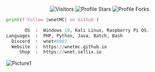 <p align="center"><img src="https://gpvc.arturio.dev/wnetMC" alt="Visitors"></a>
<img src="https://img.shields.io/badge/dynamic/json?&label=Total%20Stars&color=bb2527&style=flat&style=for-the-badge&query=%24.stars&url=https://api.github-star-counter.workers.dev/user/wnetMC" alt="Profile Stars"></a>
<img src="https://img.shields.io/badge/dynamic/json?&label=Total%20Forks&color=bb2527&style=flat&style=for-the-badge&query=%24.forks&url=https://api.github-star-counter.workers.dev/user/wnetMC" alt="Profile Forks"></a>
</p>

```python
print(f'Follow {wnetMC} on Github')
```

```python
       OS  :  Windows 10, Kali Linux, Raspberry Pi OS.
Languages  :  PHP, Python, Java, Batch, Bash
  Discord  :  wnet#0001
  Website  :  https://wnetmc.github.io
     Shop  :  https://wnet.sellix.io
```

![Picture1](https://i.ibb.co/ccwMc7K/bg-2.png)

</p>
